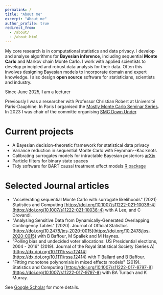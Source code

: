```yaml
---
permalink: /
title: "About me"
excerpt: "About me"
author_profile: true
redirect_from: 
  - /about/
  - /about.html
---
```


My core research is in computational statistics and data privacy. I develop and analyse algorithms for __Bayesian inference__, including sequential __Monte Carlo__ and Markov chain Monte Carlo. I work with applied scientists to develop principled and robust data analysis for their data. Often this involves designing Bayesian models to incorporate domain and expert knowledge. I also design __open source__ software for statisticians, scientists and industry.

Since June 2025, I am a lecturer

Previously I was a researcher with Professor Christian Robert at Université Paris-Dauphine. 
In Paris I organised the [Mostly Monte Carlo Seminar Series](https://bonstats.github.io/mostlymontecarlo/). In 2023 I was chair of the committe organising [SMC Down Under](https://research.qut.edu.au/qutcds/events/smc-down-under-23/).

Current projects
=====
* A Bayesian decision-theoretic framework for statistical data privacy
* Variance reduction in sequential Monte Carlo with Feynman--Kac knots
* Calibrating surrogates models for intractable Bayesian posteriors [arXiv](https://arxiv.org/abs/2211.05357)
* Particle filters for binary state spaces
* Tidy software for BART causal treatment effect models [R package](https://github.com/bonStats/tidytreatment)

Selected Journal articles
=====
* "Accelerating sequential Monte Carlo with surrogate likelihoods" (2021) Statistics and Computing [https://doi.org/10.1007/s11222-021-10036-4](https://doi.org/10.1007/s11222-021-10036-4) with A Lee, and C Drovandi. 
* "Analysing Sensitive Data from Dynamically-Generated Overlapping Contingency Tables" (2020). Journal of Official Statistics [https://doi.org/10.2478/jos-2020-0015](https://doi.org/10.2478/jos-2020-0015) with B Baffour, M Spallek and M Haynes.
* "Polling bias and undecided voter allocations: US Presidential elections, 2004 - 2016" (2019). Journal of the Royal Statistical Society (Series A) [https://dx.doi.org/10.1111/rssa.12414](https://dx.doi.org/10.1111/rssa.12414) with T Ballard and B Baffour.
* "Fitting monotone polynomials in mixed effects models" (2019). Statistics and Computing [https://doi.org/10.1007/s11222-017-9797-8](https://doi.org/10.1007/s11222-017-9797-8) with BA Turlach and K Murray.

See [Google Scholar](https://scholar.google.com/citations?user=M4N18PMAAAAJ&hl=en) for more details.
